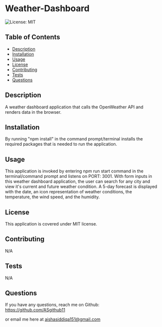 # Weather-Dashboard

![License: MIT](https://img.shields.io/badge/License-MIT-blue)

## Table of Contents

- [Description](#description)
- [Installation](#installation)
- [Usage](#usage)
- [License](#license)
- [Contributing](#contributing)
- [Tests](#tests)
- [Questions](#questions)

## Description

A weather dashboard application that calls the OpenWeather API and renders data in the browser.

## Installation

By running "npm install" in the command prompt/terminal installs the required packages that is needed to run the application.

## Usage

This application is invoked by entering npm run start command in the terminal/command prompt and listens on PORT: 3001. With form inputs in this weather dashboard application, the user can search for any city and view it's current and future weather condition. A 5-day forecast is displayed with the date, an icon representation of weather conditions, the temperature, the wind speed, and the humidity.  

## License

This application is covered under MIT license.

## Contributing

N/A

## Tests

N/A

## Questions

If you have any questions, reach me on Github: https://github.com/ASgithub11

or email me here at aishasiddiqa151@gmail.com


